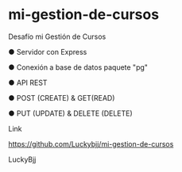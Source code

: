 # mi-gestion-de-cursos
Desafío mi Gestión de Cursos

● Servidor con Express

● Conexión a base de datos paquete "pg"

● API REST 

● POST (CREATE) & GET(READ)

● PUT (UPDATE) & DELETE (DELETE)


Link

https://github.com/Luckybjj/mi-gestion-de-cursos

LuckyBjj
